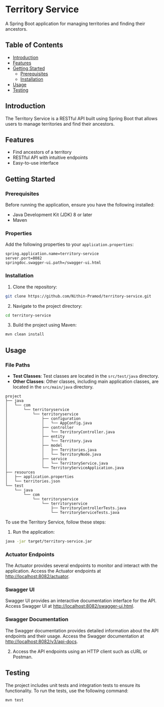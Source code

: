 # Territory Service

A Spring Boot application for managing territories and finding their ancestors.

## Table of Contents

- [Introduction](#introduction)
- [Features](#features)
- [Getting Started](#getting-started)
    - [Prerequisites](#prerequisites)
    - [Installation](#installation)
- [Usage](#usage)
- [Testing](#testing)

## Introduction

The Territory Service is a RESTful API built using Spring Boot that allows users to manage territories and find their ancestors. 

## Features

- Find ancestors of a territory
- RESTful API with intuitive endpoints
- Easy-to-use interface

## Getting Started

### Prerequisites

Before running the application, ensure you have the following installed:

- Java Development Kit (JDK) 8 or later
- Maven
### Properties

Add the following properties to your `application.properties`:

```properties
spring.application.name=territory-service
server.port=8082
springdoc.swagger-ui.path=/swagger-ui.html
```


### Installation

1. Clone the repository:

```bash
git clone https://github.com/Nithin-Pramod/territory-service.git
```

2. Navigate to the project directory:

```bash
cd territory-service
```

3. Build the project using Maven:

```bash
mvn clean install
```

## Usage

### File Paths

- **Test Classes**: Test classes are located in the `src/test/java` directory.
- **Other Classes**: Other classes, including main application classes, are located in the `src/main/java` directory.

```plaintext
project
├── java
│   └── com
│       └── territoryservice
│           └── territoryservice
│               ├── configuration
│               │   └── AppConfig.java
│               ├── controller
│               │   └── TerritoryController.java
│               ├── entity
│               │   └── Territory.java
│               ├── model
│               │   ├── Territories.java
│               │   └── TerritoryNode.java
│               ├── service
│               │   └── TerritoryService.java
│               └── TerritoryServiceApplication.java
├── resources
│   ├── application.properties
│   └── territories.json
└── test
    └── java
        └── com
            └── territoryservice
                └── territoryservice
                    ├── TerritoryControllerTests.java
                    └── TerritoryServiceTests.java
```


To use the Territory Service, follow these steps:

1. Run the application:

```bash
java -jar target/territory-service.jar
```
### Actuator Endpoints

The Actuator provides several endpoints to monitor and interact with the application. Access the Actuator endpoints at [http://localhost:8082/actuator](http://localhost:8082/actuator).

### Swagger UI

Swagger UI provides an interactive documentation interface for the API. Access Swagger UI at [http://localhost:8082/swagger-ui.html](http://localhost:8082/swagger-ui.html).

### Swagger Documentation

The Swagger documentation provides detailed information about the API endpoints and their usage. Access the Swagger documentation at [http://localhost:8082/v3/api-docs](http://localhost:8082/v3/api-docs).


2. Access the API endpoints using an HTTP client such as cURL or Postman.

## Testing

The project includes unit tests and integration tests to ensure its functionality. To run the tests, use the following command:

```bash
mvn test
```



